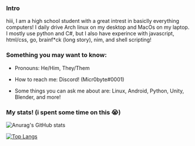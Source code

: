 ### Intro
hiii, I am a high school student with a great intrest in basiclly everything computers! I daily drive Arch linux on my desktop and MacOs on my laptop. I mostly use python and C#, but I also have experince with javascript, html/css, go, brainf\*ck (long story), nim, and shell scripting!

### Something you may want to know:
- Pronouns: He/Him, They/Them

- How to reach me: Discord! (Micr0byte#0001)

- Some things you can ask me about are: Linux, Android, Python, Unity, Blender, and more!

### My stats! (i spent some time on this 😭)

![Anurag's GitHub stats](https://github-readme-stats.vercel.app/api?username=MiraslauKavaliou&show_icons=true&title_color=69a6f8&bg_color=0e1116&border_color=31363c&text_color=cad1d8&icon_color=6f7680&border_radius=5)

[![Top Langs](https://github-readme-stats.vercel.app/api/top-langs/?username=MiraslauKavaliou&layout=compact&title_color=69a6f8&bg_color=0e1116&border_color=31363c&text_color=cad1d8&icon_color=6f7680&border_radius=5)](https://github.com/anuraghazra/github-readme-stats)
